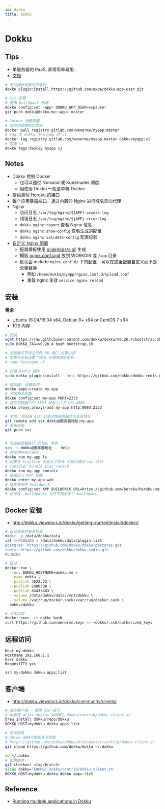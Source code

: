 ```yaml
---
id: dokku
title: Dokku
---
```


# Dokku

## Tips
* 单服务器的 PaaS, 非常简单易用.
* [文档](http://dokku.viewdocs.io/dokku)


```bash
# 无法操作挂载的目录时
dokku plugin:install https://github.com/expa/dokku-app-user.git

# Git 部署
# 使用 Buildpack 构建
dokku config:set <app> DOKKU_APP_USER=expauser
git push dokku@dokku.me:<app> master

# Docker 镜像部署
# 将应用镜像拉到本地
docker pull registry.gitlab.com/wenerme/myapp:master
# tag 为 dokku 下 myapp 的 v1
docker tag registry.gitlab.com/wenerme/myapp:master dokku/myapp:v1
# 部署 v1
dokku tags:deploy myapp v1
```

## Notes
* Dokku 控制 Docker
  * 也可以通过 Nomand 或 Kubernates 调度
  * 但使用 Dokku 一般是单机 Docker
* 提供类似 Heroku 的接口
* 每个应用暴露端口，通过内置的 Nginx 进行域名反向代理
* Nginx
  * 访问日志 `/var/log/nginx/${APP}-access.log`
  * 错误日志 `/var/log/nginx/${APP}-error.log`
  * `dokku nginx:report` 查看 Nginx 信息
  * `dokku nginx:show-config` 查看生成的配置
  * `dokku nginx:validate-config` 配置校验
* [自定义 Nginx 配置](http://dokku.viewdocs.io/dokku/configuration/nginx/#customizing-the-nginx-configuration)
  * 配置模板使用 [gliderlabs/sigil](https://github.com/gliderlabs/sigil) 生成
  * 模版 [nginx.conf.sigil](https://github.com/dokku/dokku/blob/master/plugins/nginx-vhosts/templates/nginx.conf.sigil) 放到 WORKDIR 或 `/app` 目录
  * 默认会 include `nginx.conf.d/` 下的配置 - 可以在这里配置自定义而不是全量替换
    * 例如 `/home/dokku/myapp/nginx.conf.d/upload.conf`
    * 重载 nginx 生效 `service nginx reload`


## 安装

__需求__

* Ubuntu 16.04/18.04 x64, Debian 9+ x64 or CentOS 7 x64 
* 1GB 内存

```bash
# 安装
wget https://raw.githubusercontent.com/dokku/dokku/v0.20.4/bootstrap.sh
sudo DOKKU_TAG=v0.20.4 bash bootstrap.sh

# 浏览器打开该主机的 80 端口,设置公钥
# 如果为主机设置了域名,可使用虚拟主机
# sudo hostname -f

# 安装 Redis 插件
sudo dokku plugin:install --help https://github.com/dokku/dokku-redis.git redis

# 服务器: 创建应用
dokku apps:create my-app
# 添加相关配置
dokku config:set my-app PORT=2333
# 将应用容器中的 2333 映射为主机上的 8080
dokku proxy:proxys-add my-app http:8080:2333

# 本地: 项目有 Git 仓库添加服务器作为仓库地址
git remote add svr dokku@服务器地址:my-app
# 发布应用
git push svr


# 可直接远程执行 dokku 命令
ssh -t dokku@服务器地址 -- help
# 在环境中执行命令
dokku run my-app ls
# 如果在 Procfile 中定义了命令,可执行通过 run 执行
# console: bundle exec racksh
dokku run my-app console
# 直接进入 APP 容器
dokku enter my-app web
# 指定使用的 buildpack
dokku config:set APP BUILDPACK_URL=https://github.com/heroku/heroku-buildpack-ruby.git#v142
# 也可在 .buildpacks 文件中指定多个 buildpack
```

## Docker 安装
* http://dokku.viewdocs.io/dokku/getting-started/install/docker/

```bash
# 自动安装的插件列表
mkdir -p /data/dokku/data
cat <<PLUGINS > /data/dokku/data/plugin-list
postgres: https://github.com/dokku/dokku-postgres.git
redis: https://github.com/dokku/dokku-redis.git
PLUGINS

# 启动
docker run \
  --env DOKKU_HOSTNAME=dokku.me \
  --name dokku \
  --publish 3022:22 \
  --publish 8080:80 \
  --publish 8443:443 \
  --volume /data/dokku/data:/mnt/dokku \
  --volume /var/run/docker.sock:/var/run/docker.sock \
  dokku/dokku

# 添加公钥
docker exec -it dokku bash
curl https://github.com/wenerme.keys >> ~dokku/.ssh/authorized_keys
```

## 远程访问

```
Host my-dokku
Hostname 192.168.1.1
User dokku
RequestTTY yes
```

```bash
ssh my-dokku dokku apps:list
```

## 客户端
* http://dokku.viewdocs.io/dokku/community/clients/

```bash
# 官方客户端 - 使用 SSH 执行
# 本质是 alias dokku='$HOME/.dokku/contrib/dokku_client.sh'
brew install dokku/repo/dokku
DOKKU_HOST=mydokku dokku apps:list

# 手动安装
# brew 安装可能版本不匹配
# https://github.com/dokku/dokku/blob/master/contrib/dokku_client.sh
git clone https://github.com/dokku/dokku ~/.dokku

cd ~/.dokku
# 切换版本
git checkout <tag/branch>
alias dokku='$HOME/.dokku/contrib/dokku_client.sh'
DOKKU_HOST=mydokku dokku dokku apps:list
```

## Reference
* [Running multiple applications in Dokku](https://glebbahmutov.com/blog/running-multiple-applications-in-dokku/)

